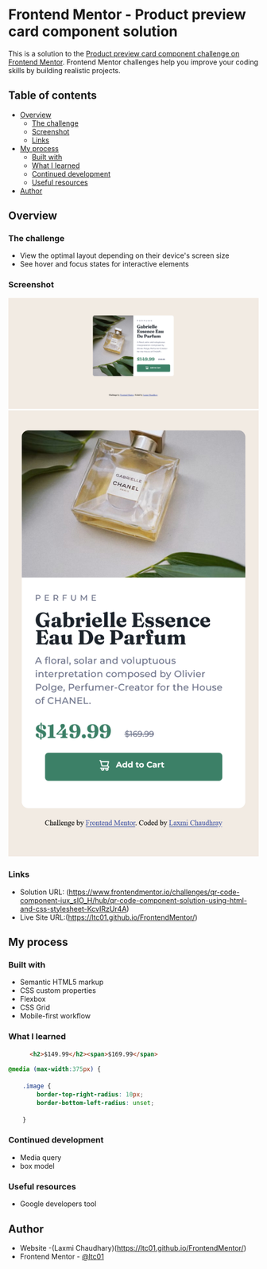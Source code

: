 # Frontend Mentor - Product preview card component solution

This is a solution to the [Product preview card component challenge on Frontend Mentor](https://www.frontendmentor.io/challenges/product-preview-card-component-GO7UmttRfa). Frontend Mentor challenges help you improve your coding skills by building realistic projects. 

## Table of contents

- [Overview](#overview)
  - [The challenge](#the-challenge)
  - [Screenshot](#screenshot)
  - [Links](#links)
- [My process](#my-process)
  - [Built with](#built-with)
  - [What I learned](#what-i-learned)
  - [Continued development](#continued-development)
  - [Useful resources](#useful-resources)
- [Author](#author)



## Overview

### The challenge


- View the optimal layout depending on their device's screen size
- See hover and focus states for interactive elements

### Screenshot

![](./ss1.png)
![](./ss.png)


### Links

- Solution URL: (https://www.frontendmentor.io/challenges/qr-code-component-iux_sIO_H/hub/qr-code-component-solution-using-html-and-css-stylesheet-KcvIRzUr4A)
- Live Site URL:(https://ltc01.github.io/FrontendMentor/)

## My process

### Built with

- Semantic HTML5 markup
- CSS custom properties
- Flexbox
- CSS Grid
- Mobile-first workflow


### What I learned


```html
      <h2>$149.99</h2><span>$169.99</span>
```
```css
@media (max-width:375px) {

    .image {
        border-top-right-radius: 10px;
        border-bottom-left-radius: unset;
       
    }
```


### Continued development
 - Media query
 - box model

### Useful resources
- Google developers tool

## Author

- Website -(Laxmi Chaudhary)(https://ltc01.github.io/FrontendMentor/)
- Frontend Mentor - [@ltc01](https://www.frontendmentor.io/profile/ltc01)

